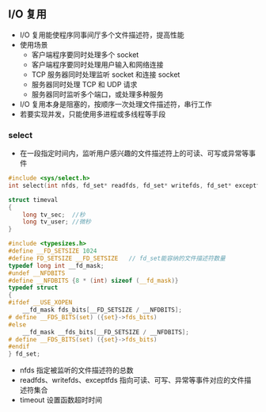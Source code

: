 ## I/O 复用

- I/O 复用能使程序同事间厅多个文件描述符，提高性能
- 使用场景
  - 客户端程序要同时处理多个 socket
  - 客户端程序要同时处理用户输入和网络连接
  - TCP 服务器同时处理监听 socket 和连接 socket
  - 服务器同时处理 TCP 和 UDP 请求
  - 服务器同时监听多个端口，或处理多种服务
- I/O 复用本身是阻塞的，按顺序一次处理文件描述符，串行工作
- 若要实现并发，只能使用多进程或多线程等手段

### select

- 在一段指定时间内，监听用户感兴趣的文件描述符上的可读、可写或异常等事件

```C
#include <sys/select.h>
int select(int nfds, fd_set* readfds, fd_set* writefds, fd_set* exceptfds, struct timeval* timeout);

struct timeval
{
    long tv_sec;  //秒
    long tv_user; //微秒
}

#include <typesizes.h>
#define __FD_SETSIZE 1024
#define FD_SETSIZE __FD_SETSIZE   // fd_set能容纳的文件描述符数量
typedef long int __fd_mask;
#undef __NFDBITS
#define __NFDBITS {8 * (int) sizeof (__fd_mask)}
typedef struct
{
#ifdef __USE_XOPEN
    __fd_mask fds_bits[__FD_SETSIZE / __NFDBITS];
# define __FDS_BITS(set) ({set}->fds_bits)
#else
    __fd_mask __fds_bits[__FD_SETSIZE / __NFDBITS];
# define __FDS_BITS(set) ({set}->fds_bits)
#endif
} fd_set;
```

- nfds 指定被监听的文件描述符的总数
- readfds、writefds、exceptfds 指向可读、可写、异常等事件对应的文件描述符集合
- timeout 设置函数超时时间
